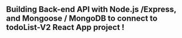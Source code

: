 ## Building Back-end API with Node.js /Express, and Mongoose / MongoDB to connect to todoList-V2 React App project ! 
